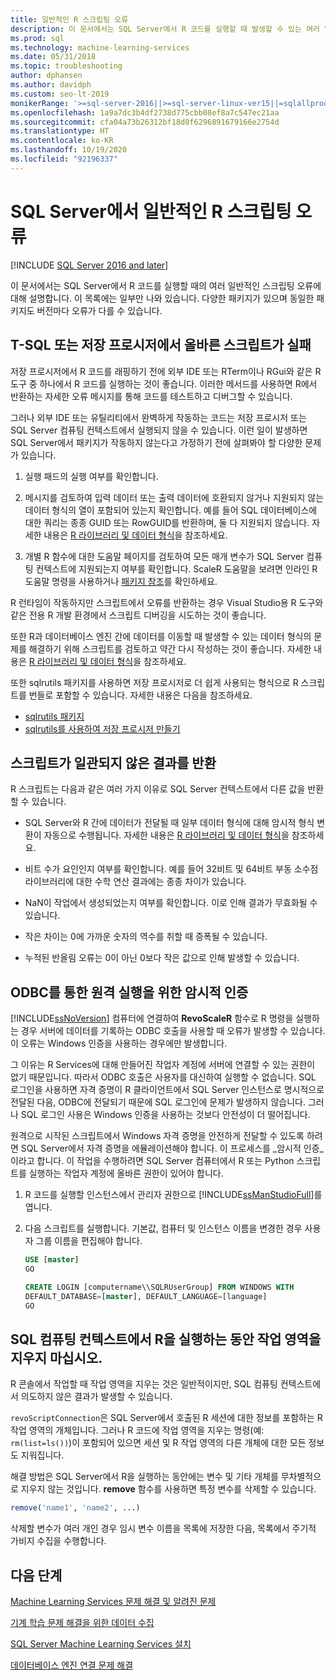 ```yaml
---
title: 일반적인 R 스크립팅 오류
description: 이 문서에서는 SQL Server에서 R 코드를 실행할 때 발생할 수 있는 여러 일반적인 스크립팅 오류에 대해 설명합니다.
ms.prod: sql
ms.technology: machine-learning-services
ms.date: 05/31/2018
ms.topic: troubleshooting
author: dphansen
ms.author: davidph
ms.custom: seo-lt-2019
monikerRange: '>=sql-server-2016||>=sql-server-linux-ver15||=sqlallproducts-allversions'
ms.openlocfilehash: 1a9a7dc3b4df2738d775cbb08ef8a7c547ec21aa
ms.sourcegitcommit: cfa04a73b26312bf18d8f6296891679166e2754d
ms.translationtype: HT
ms.contentlocale: ko-KR
ms.lasthandoff: 10/19/2020
ms.locfileid: "92196337"
---
```

# <a name="common-r-scripting-errors-in-sql-server"></a>SQL Server에서 일반적인 R 스크립팅 오류
[!INCLUDE [SQL Server 2016 and later](../../includes/applies-to-version/sqlserver2016.md)]

이 문서에서는 SQL Server에서 R 코드를 실행할 때의 여러 일반적인 스크립팅 오류에 대해 설명합니다. 이 목록에는 일부만 나와 있습니다. 다양한 패키지가 있으며 동일한 패키지도 버전마다 오류가 다를 수 있습니다.

## <a name="valid-script-fails-in-t-sql-or-in-stored-procedures"></a>T-SQL 또는 저장 프로시저에서 올바른 스크립트가 실패

저장 프로시저에서 R 코드를 래핑하기 전에 외부 IDE 또는 RTerm이나 RGui와 같은 R 도구 중 하나에서 R 코드를 실행하는 것이 좋습니다. 이러한 메서드를 사용하면 R에서 반환하는 자세한 오류 메시지를 통해 코드를 테스트하고 디버그할 수 있습니다.

그러나 외부 IDE 또는 유틸리티에서 완벽하게 작동하는 코드는 저장 프로시저 또는 SQL Server 컴퓨팅 컨텍스트에서 실행되지 않을 수 있습니다. 이런 일이 발생하면 SQL Server에서 패키지가 작동하지 않는다고 가정하기 전에 살펴봐야 할 다양한 문제가 있습니다.

1. 실행 패드의 실행 여부를 확인합니다.

2. 메시지를 검토하여 입력 데이터 또는 출력 데이터에 호환되지 않거나 지원되지 않는 데이터 형식의 열이 포함되어 있는지 확인합니다. 예를 들어 SQL 데이터베이스에 대한 쿼리는 종종 GUID 또는 RowGUID를 반환하며, 둘 다 지원되지 않습니다. 자세한 내용은 [R 라이브러리 및 데이터 형식](../r/r-libraries-and-data-types.md)을 참조하세요.

3. 개별 R 함수에 대한 도움말 페이지를 검토하여 모든 매개 변수가 SQL Server 컴퓨팅 컨텍스트에 지원되는지 여부를 확인합니다. ScaleR 도움말을 보려면 인라인 R 도움말 명령을 사용하거나 [패키지 참조](/r-server/r-reference/revoscaler/revoscaler)를 확인하세요.

R 런타임이 작동하지만 스크립트에서 오류를 반환하는 경우 Visual Studio용 R 도구와 같은 전용 R 개발 환경에서 스크립트 디버깅을 시도하는 것이 좋습니다.

또한 R과 데이터베이스 엔진 간에 데이터를 이동할 때 발생할 수 있는 데이터 형식의 문제를 해결하기 위해 스크립트를 검토하고 약간 다시 작성하는 것이 좋습니다. 자세한 내용은 [R 라이브러리 및 데이터 형식](../r/r-libraries-and-data-types.md)을 참조하세요.

또한 sqlrutils 패키지를 사용하면 저장 프로시저로 더 쉽게 사용되는 형식으로 R 스크립트를 번들로 포함할 수 있습니다. 자세한 내용은 다음을 참조하세요.
* [sqlrutils 패키지](../r/ref-r-sqlrutils.md)
* [sqlrutils를 사용하여 저장 프로시저 만들기](../r/how-to-create-a-stored-procedure-using-sqlrutils.md)

## <a name="script-returns-inconsistent-results"></a>스크립트가 일관되지 않은 결과를 반환

R 스크립트는 다음과 같은 여러 가지 이유로 SQL Server 컨텍스트에서 다른 값을 반환할 수 있습니다.

- SQL Server와 R 간에 데이터가 전달될 때 일부 데이터 형식에 대해 암시적 형식 변환이 자동으로 수행됩니다. 자세한 내용은 [R 라이브러리 및 데이터 형식](../r/r-libraries-and-data-types.md)을 참조하세요.

- 비트 수가 요인인지 여부를 확인합니다. 예를 들어 32비트 및 64비트 부동 소수점 라이브러리에 대한 수학 연산 결과에는 종종 차이가 있습니다.

- NaN이 작업에서 생성되었는지 여부를 확인합니다. 이로 인해 결과가 무효화될 수 있습니다.

- 작은 차이는 0에 가까운 숫자의 역수를 취할 때 증폭될 수 있습니다.

- 누적된 반올림 오류는 0이 아닌 0보다 작은 값으로 인해 발생할 수 있습니다.

## <a name="implied-authentication-for-remote-execution-via-odbc"></a>ODBC를 통한 원격 실행을 위한 암시적 인증

[!INCLUDE[ssNoVersion](../../includes/ssnoversion-md.md)] 컴퓨터에 연결하여 **RevoScaleR** 함수로 R 명령을 실행하는 경우 서버에 데이터를 기록하는 ODBC 호출을 사용할 때 오류가 발생할 수 있습니다. 이 오류는 Windows 인증을 사용하는 경우에만 발생합니다.

그 이유는 R Services에 대해 만들어진 작업자 계정에 서버에 연결할 수 있는 권한이 없기 때문입니다. 따라서 ODBC 호출은 사용자를 대신하여 실행할 수 없습니다. SQL 로그인을 사용하면 자격 증명이 R 클라이언트에서 SQL Server 인스턴스로 명시적으로 전달된 다음, ODBC에 전달되기 때문에 SQL 로그인에 문제가 발생하지 않습니다. 그러나 SQL 로그인 사용은 Windows 인증을 사용하는 것보다 안전성이 더 떨어집니다.

원격으로 시작된 스크립트에서 Windows 자격 증명을 안전하게 전달할 수 있도록 하려면 SQL Server에서 자격 증명을 에뮬레이션해야 합니다. 이 프로세스를 _암시적 인증_이라고 합니다. 이 작업을 수행하려면 SQL Server 컴퓨터에서 R 또는 Python 스크립트를 실행하는 작업자 계정에 올바른 권한이 있어야 합니다.

1. R 코드를 실행할 인스턴스에서 관리자 권한으로 [!INCLUDE[ssManStudioFull](../../includes/ssmanstudiofull-md.md)]를 엽니다.

2. 다음 스크립트를 실행합니다. 기본값, 컴퓨터 및 인스턴스 이름을 변경한 경우 사용자 그룹 이름을 편집해야 합니다.

    ```sql
    USE [master]
    GO
    
    CREATE LOGIN [computername\\SQLRUserGroup] FROM WINDOWS WITH
    DEFAULT_DATABASE=[master], DEFAULT_LANGUAGE=[language]
    GO
    ```

## <a name="avoid-clearing-the-workspace-while-youre-running-r-in-a-sql-compute-context"></a>SQL 컴퓨팅 컨텍스트에서 R을 실행하는 동안 작업 영역을 지우지 마십시오.

R 콘솔에서 작업할 때 작업 영역을 지우는 것은 일반적이지만, SQL 컴퓨팅 컨텍스트에서 의도하지 않은 결과가 발생할 수 있습니다.

`revoScriptConnection`은 SQL Server에서 호출된 R 세션에 대한 정보를 포함하는 R 작업 영역의 개체입니다. 그러나 R 코드에 작업 영역을 지우는 명령(예: `rm(list=ls())`)이 포함되어 있으면 세션 및 R 작업 영역의 다른 개체에 대한 모든 정보도 지워집니다.

해결 방법은 SQL Server에서 R을 실행하는 동안에는 변수 및 기타 개체를 무차별적으로 지우지 않는 것입니다. **remove** 함수를 사용하면 특정 변수를 삭제할 수 있습니다.

```R
remove('name1', 'name2', ...)
```

삭제할 변수가 여러 개인 경우 임시 변수 이름을 목록에 저장한 다음, 목록에서 주기적 가비지 수집을 수행합니다.



## <a name="next-steps"></a>다음 단계

[Machine Learning Services 문제 해결 및 알려진 문제](machine-learning-troubleshooting-overview.md)

[기계 학습 문제 해결을 위한 데이터 수집](data-collection-ml-troubleshooting-process.md)

[SQL Server Machine Learning Services 설치](../install/sql-machine-learning-services-windows-install.md)

[데이터베이스 엔진 연결 문제 해결](../../database-engine/configure-windows/troubleshoot-connecting-to-the-sql-server-database-engine.md)